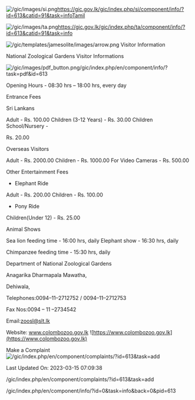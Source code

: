 <!-- Source: https://gic.gov.lk/gic/index.php/en/component/info/?id=613&catid=91&task=info -->

![/gic/images/si.png](/gic/images/si.png)https://gic.gov.lk/gic/index.php/si/component/info/?id=613&catid=91&task=infoTamil

![/gic/images/ta.png](/gic/images/ta.png)https://gic.gov.lk/gic/index.php/ta/component/info/?id=613&catid=91&task=info

![/gic/templates/jamesolite/images/arrow.png](/gic/templates/jamesolite/images/arrow.png) Visitor Information

National Zoological Gardens Visitor Informations

![/gic/images/pdf_button.png](/gic/images/pdf_button.png)/gic/index.php/en/component/info/?task=pdf&id=613

Opening Hours - 08:30 hrs – 18:00 hrs, every day

Entrance Fees

Sri Lankans

Adult - Rs. 100.00 Children (3-12 Years) - Rs. 30.00 Children School/Nursery -

Rs. 20.00

Overseas Visitors

Adult - Rs. 2000.00 Children - Rs. 1000.00 For Video Cameras - Rs. 500.00

Other Entertainment Fees

 * Elephant Ride

 Adult - Rs. 200.00 Children - Rs. 100.00

 * Pony Ride

 Children(Under 12) - Rs. 25.00

Animal Shows

Sea lion feeding time - 16:00 hrs, daily Elephant show - 16:30 hrs, daily

Chimpanzee feeding time - 15:30 hrs, daily

Department of National Zoological Gardens

Anagarika Dharmapala Mawatha,

Dehiwala,

Telephones:0094–11–2712752 / 0094–11–2712753

Fax Nos:0094 – 11 –2734542

Email:zoosl@slt.lk

Website: www.colombozoo.gov.lk ![https://www.colombozoo.gov.lk](https://www.colombozoo.gov.lk)

Make a Complaint ![/gic/index.php/en/component/complaints/?id=613&task=add](/gic/index.php/en/component/complaints/?id=613&task=add)

Last Updated On: 2023-03-15 07:09:38

/gic/index.php/en/component/complaints/?id=613&task=add

/gic/index.php/en/component/info/?id=0&task=info&back=0&pid=613